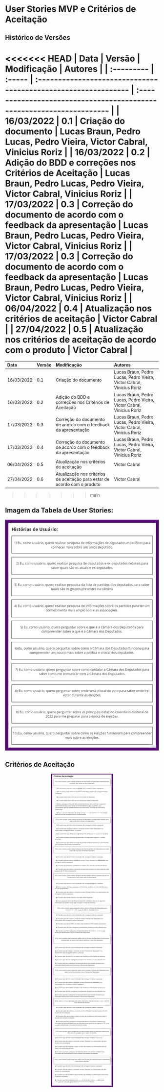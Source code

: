 # User Stories MVP e Critérios de Aceitação

## Histórico de Versões

<<<<<<< HEAD
| Data       | Versão | Modificação                                                    | Autores                                                               |
| :--------- | :----- | :------------------------------------------------------------- | :-------------------------------------------------------------------- |
| 16/03/2022 | 0.1    | Criação do documento                                           | Lucas Braun, Pedro Lucas, Pedro Vieira, Victor Cabral, Vinicius Roriz |
| 16/03/2022 | 0.2    | Adição do BDD e correções nos Critérios de Aceitação           | Lucas Braun, Pedro Lucas, Pedro Vieira, Victor Cabral, Vinicius Roriz |
| 17/03/2022 | 0.3    | Correção do documento de acordo com o feedback da apresentação | Lucas Braun, Pedro Lucas, Pedro Vieira, Victor Cabral, Vinicius Roriz |
| 17/03/2022 | 0.3    | Correção do documento de acordo com o feedback da apresentação | Lucas Braun, Pedro Lucas, Pedro Vieira, Victor Cabral, Vinicius Roriz |
| 06/04/2022 | 0.4    | Atualização nos critérios de aceitação                         | Victor Cabral                                                         |
| 27/04/2022 | 0.5    | Atualização nos critérios de aceitação de acordo com o produto | Victor Cabral                                                         |
=======
| Data       | Versão | Modificação                                                               | Autores                                                               |
| :--------- | :----- | :------------------------------------------------------------------------ | :-------------------------------------------------------------------- |
| 16/03/2022 | 0.1    | Criação do documento                                                      | Lucas Braun, Pedro Lucas, Pedro Vieira, Victor Cabral, Vinicius Roriz |
| 16/03/2022 | 0.2    | Adição do BDD e correções nos Critérios de Aceitação                      | Lucas Braun, Pedro Lucas, Pedro Vieira, Victor Cabral, Vinicius Roriz |
| 17/03/2022 | 0.3    | Correção do documento de acordo com o feedback da apresentação            | Lucas Braun, Pedro Lucas, Pedro Vieira, Victor Cabral, Vinicius Roriz |
| 17/03/2022 | 0.4    | Correção do documento de acordo com o feedback da apresentação            | Lucas Braun, Pedro Lucas, Pedro Vieira, Victor Cabral, Vinicius Roriz |
| 06/04/2022 | 0.5    | Atualização nos critérios de aceitação                                    | Victor Cabral                                                         |
| 27/04/2022 | 0.6    | Atualização nos critérios de aceitação para estar de acordo com o produto | Victor Cabral                                                         |
>>>>>>> main

## Imagem da Tabela de User Stories:

<p align="center">
  <img src="https://github.com/FGAUnB-REQ-GM/2021.2-DepBot/blob/main/docs/assets/historiasUsuario_V2.jpg?raw=true">
</p>

## Critérios de Aceitação

<p align="center">
  <img src="https://github.com/FGAUnB-REQ-GM/2021.2-DepBot/blob/main/docs/assets/criteriosAceitacao_V5.jpg?raw=true">
</p>
